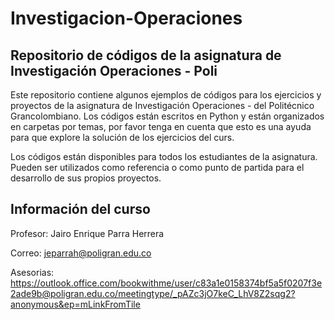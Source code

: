 # Investigacion-Operaciones
## Repositorio de códigos de la asignatura de Investigación Operaciones - Poli

Este repositorio contiene algunos ejemplos de códigos para los ejercicios y proyectos de la asignatura de Investigación Operaciones - del Politécnico Grancolombiano. Los códigos están escritos en Python y están organizados en carpetas por temas, por favor tenga en cuenta que esto es una ayuda para que explore la solución de los ejercicios del curs.

Los códigos están disponibles para todos los estudiantes de la asignatura. Pueden ser utilizados como referencia o como punto de partida para el desarrollo de sus propios proyectos.

## Información del curso 

Profesor: Jairo Enrique Parra Herrera

Correo: jeparrah@poligran.edu.co

Asesorias: https://outlook.office.com/bookwithme/user/c83a1e0158374bf5a5f0207f3e2ade9b@poligran.edu.co/meetingtype/_pAZc3jO7keC_LhV8Z2sqg2?anonymous&ep=mLinkFromTile
